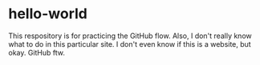 # hello-world
This respository is for practicing the GitHub flow.
Also, I don't really know what to do in this particular site. I don't even know if this is a website, but okay.
GitHub ftw.
